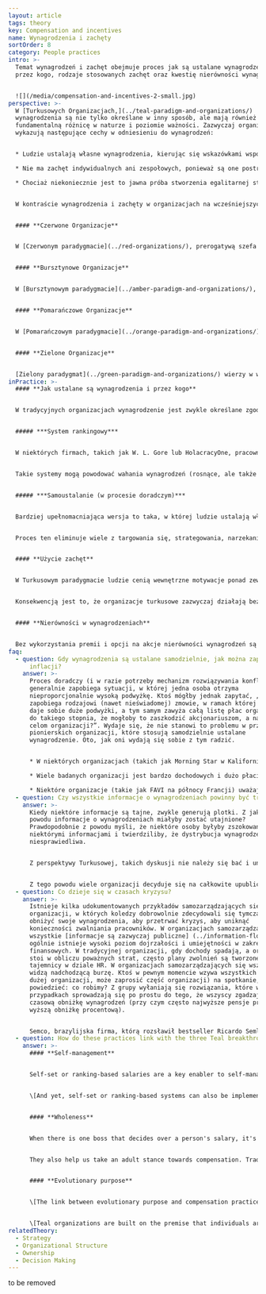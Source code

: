 ```yaml
---
layout: article
tags: theory
key: Compensation and incentives
name: Wynagrodzenia i zachęty
sortOrder: 8
category: People practices
intro: >-
  Temat wynagrodzeń i zachęt obejmuje proces jak są ustalane wynagrodzenia i
  przez kogo, rodzaje stosowanych zachęt oraz kwestię nierówności wynagrodzeń.


  ![](/media/compensation-and-incentives-2-small.jpg)
perspective: >-
  W [Turkusowych Organizacjach,](../teal-paradigm-and-organizations/)
  wynagrodzenia są nie tylko określane w inny sposób, ale mają również
  fundamentalną różnicę w naturze i poziomie ważności. Zazwyczaj organizacje te
  wykazują następujące cechy w odniesieniu do wynagrodzeń:


  * Ludzie ustalają własne wynagrodzenia, kierując się wskazówkami współpracowników.

  * Nie ma zachęt indywidualnych ani zespołowych, ponieważ są one postrzegane jako bodźce odwracające uwagę ludzi od ich wewnętrznej motywacji i wypaczające zachowanie.

  * Chociaż niekoniecznie jest to jawna próba stworzenia egalitarnej struktury wynagrodzeń, wydaje się, że w tych organizacjach ludzie dążą do zmniejszenia czasami skrajnych różnic w wynagrodzeniach, których doświadczamy obecnie w wielu sektorach. Szczególny nacisk kładzie się na to, aby najniżej opłacani zarabiali wystarczająco dużo na zaspokojenie podstawowych potrzeb.


  W kontraście wynagrodzenia i zachęty w organizacjach na wcześniejszych etapach można podsumować w następujący sposób:


  #### **Czerwone Organizacje**


  W [Czerwonym paradygmacie](../red-organizations/), prerogatywą szefa jest swobodne, dla kaprysu, decydowanie o podwyższeniu lub obniżeniu wynagrodzenia. Nie ma formalnych procesów negocjowania wynagrodzenia ani formalnych, udokumentowanych procesów motywacyjnych.


  #### **Bursztynowe Organizacje**


  W [Bursztynowym paradygmacie](../amber-paradigm-and-organizations/), wynagrodzenie jest na ogół ustalane i określane na podstawie poziomu danej osoby w hierarchii (lub innego ustalonego wskaźnika statusu, takiego jak typ jej stopnia uniwersyteckiego). Nie ma indywidualnych negocjacji płacowych ani zachęt. To "ta sama praca, ta sama płaca".


  #### **Pomarańczowe Organizacje**


  W [Pomarańczowym paradygmacie](../orange-paradigm-and-organizations/) istnieją indywidualne negocjacje dotyczące wynagrodzenia podstawowego, a ludzie generalnie mieszczą się w przedziałach płacowych. Szef ma pewną swobodę w zwiększaniu pensji w ramach tego przedziału wynagrodzenia. Pomarańczowy mocno wierzy w indywidualne cele i zachęty. Jeśli ludzie osiągną z góry ustalone cele (które idealnie pasują do kaskadowego systemu celów lub budżetu, który buduje silny wzrost wartości dla akcjonariuszy), otrzymają twardą premię. Znaczne różnice w wynagrodzeniach między najlepiej a najgorzej zarabiającymi są uważane za całkowicie akceptowalne, ponieważ odzwierciedlają zasługi i wkład ludzi.


  #### **Zielone Organizacje**


  [Zielony paradygmat](../green-paradigm-and-organizations/) wierzy w współpracę tak samo jak w konkurencję; indywidualne zachęty zaczynają ustępować miejsca bonusom zespołowym. Podejmowane są próby zmniejszenia różnicy między najlepiej zarabiającymi a najniższymi pracownikami w miejscu pracy, na przykład poprzez maksymalną wielokrotność między wynagrodzeniem dyrektora generalnego a medianą (lub najniższą) pensją w organizacji.
inPractice: >-
  #### **Jak ustalane są wynagrodzenia i przez kogo**


  W tradycyjnych organizacjach wynagrodzenie jest zwykle określane zgodnie z hierarchią organizacyjną. Generalnie szef może zdecydować o podwyżce wynagrodzenia dla swoich podwładnych, często z zastrzeżeniem wytycznych lub zgody HR (lub instytucji). W organizacjach samozarządzających, pod nieobecność szefów, proces ustalania wynagrodzeń i innych rodzajów wynagrodzeń musi zostać opracowany na nowo, wykorzystując siłę wkładu współpracowników. Wydaje się, że istnieją dwie szerokie kategorie systemów: systemy rankingowe i systemy samoustalania (oparte na procesie doradczym). \[Oba z nich mogą być również używane w systemach hierarchicznych. Nie zależą od samozarządzających się struktur.]


  ##### ***System rankingowy***


  W niektórych firmach, takich jak W. L. Gore lub HolacracyOne, pracownicy oceniają lub oceniają wkład kolegów, z którymi najbliżej współpracują. W oparciu o te dane wejściowe ludzie są przydzielani do różnych przedziałów wynagrodzeń - zwykle przez algorytm lub wybrany komitet. Ludzie, którzy są postrzegani jako wnoszący więcej, znajdą się w wyższych przedziałach, które zarabiają wyższe pensje; młodsi, mniej doświadczeni koledzy w naturalny sposób skłaniają się ku zespołom z niższymi zarobkami. Proces jest prosty i łatwy do zrozumienia i ogólnie postrzegany jako uczciwy. Kiedy to nie tylko jedna osoba (szef), ale wielu współpracowników danej osoby informuje proces, otrzymane wynagrodzenie będzie prawdopodobnie bardziej sprawiedliwym odzwierciedleniem wkładu tej osoby.


  Takie systemy mogą powodować wahania wynagrodzeń (rosnące, ale także spadające) na przestrzeni lat, w zależności od wkładu osób. W wielu krajach przepisy prawa pracy zapobiegają obniżaniu wynagrodzeń, co wymaga dostosowania do tej metody. Na przykład system mógłby być używany tylko do rozróżnienia, którzy koledzy powinni otrzymać podwyżkę. Alternatywnie, system można zaprojektować przy użyciu niskiej stałej pensji i zezwalać na wahania indywidualnych premii, które mogą rosnąć lub spadać.


  ##### ***Samoustalanie (w procesie doradczym)***


  Bardziej upełnomacniająca wersja to taka, w której ludzie ustalają własne pensje, skalibrowane na podstawie procesu udzielania porad współpracownikom. W takim przypadku, na ogół raz w roku, ludzie proponują, jaką podwyżkę pensji uważają za odpowiednią dla siebie, i uzasadniają swoją propozycję. Wkład ten jest weryfikowany przez szereg współpracowników (np. w wybieranej radzie ds. wynagrodzeń), którzy udzielają indywidualnych porad dotyczących tej propozycji, w oparciu o kalibrację wśród współpracowników. Poszczególne osoby mogą wówczas zdecydować, czy chcą zastosować się do otrzymanych porad, czy też nie, a ich wybór jest podawany do wiadomości publicznej. Jeśli tak zdecyduje, grupa doradcza ds. wynagrodzeń może zadeklarować konflikt i powołać się na [mechanizm rozwiązywania konfliktów](../conflict-resolution/).


  Proces ten eliminuje wiele z targowania się, strategowania, narzekania i „podlizywania”, które ma miejsce, gdy szef ustala pensje. Jeśli ludzie są niezadowoleni ze swojej pensji, mogą ją po prostu podnieść. I będą ponosić konsekwencje swoich wyborów, jeśli zdecydują się oddalić się od porad współpracowników.


  #### **Użycie zachęt**


  W Turkusowym paradygmacie ludzie cenią wewnętrzne motywacje ponad zewnętrzne. Kiedy ludzie zarabiają wystarczająco dużo pieniędzy, aby zaspokoić swoje podstawowe potrzeby, najważniejsze jest, aby praca miała znaczenie i aby mogli wyrażać swoje talenty i powołania w pracy. W książce *Drive* Daniel Pink konkluduje na podstawie wielu badań dotyczących tego, że w dzisiejszych złożonych warunkach pracy zachęty przynoszą w większości skutki odwrotne do zamierzonych, raczej zmniejszając niż poprawiając wydajność ludzi.


  Konsekwencją jest to, że organizacje turkusowe zazwyczaj działają bez wyraźnych zachęt finansowych na poziomie indywidualnym i zespołowym. Nikt, nawet sprzedawcy, nie ma celów ani zachęt i rzadko istnieją indywidualne bonusy lub opcje na akcje. Zamiast tego, pod koniec bardzo dochodowych lat, część zysku zostanie podzielona ze wszystkimi pracownikami (w niektórych przypadkach każdy otrzymuje ten sam stały procent wynagrodzenia podstawowego, w innych wszyscy otrzymują tę samą stałą kwotę). Zobacz też [Ownership](../ownership/).


  #### **Nierówności w wynagrodzeniach**


  Bez wykorzystania premii i opcji na akcje nierówności wynagrodzeń są automatycznie zmniejszane, ponieważ duży udział w nierównościach płac w dzisiejszych firmach z listy Fortune 500 wynika z często ekstrawaganckich premii prezesów i opcji na akcje. Niektóre organizacje świadomie dążą też do ograniczenia nierówności w wynagrodzeniu zasadniczym. Niektóre organizacje, takie jak AES i FAVI, zastąpiły stawki godzinowe wynagrodzeniami miesięcznymi dla pracowników hali produkcyjnej, usuwając podział na pracowników fizycznych i umysłowych. Każdy otrzymuje wynagrodzenie na tych samych zasadach.
faq:
  - question: Gdy wynagrodzenia są ustalane samodzielnie, jak można zapobiec ich
      inflacji?
    answer: >-
      Proces doradczy (i w razie potrzeby mechanizm rozwiązywania konfliktów)
      generalnie zapobiega sytuacji, w której jedna osoba otrzyma
      nieproporcjonalnie wysoką podwyżkę. Ktoś mógłby jednak zapytać, „co
      zapobiega rodzajowi (nawet nieświadomej) zmowie, w ramach której każdy
      daje sobie duże podwyżki, a tym samym zawyża całą listę płac organizacji
      do takiego stopnia, że ​​mogłoby to zaszkodzić akcjonariuszom, a nawet
      celom organizacji?”. Wydaje się, że nie stanowi to problemu w przypadku
      pionierskich organizacji, które stosują samodzielnie ustalane
      wynagrodzenie. Oto, jak oni wydają się sobie z tym radzić.


      * W niektórych organizacjach (takich jak Morning Star w Kalifornii) każdy musi porównać swoje zarobki z rynkową stawką. Ustanawiają na przykład praktyczną zasadę, że wynagrodzenia nie powinny przekraczać 110% średniej w branży. Mogą to poprzeć argumentami, że zbyt wysokie pensje pozwalają na mniejsze inwestycje i przyszły rozwój, zmniejszają zdolność organizacji do osiągnięcia swojego celu lub są niesprawiedliwe wobec akcjonariuszy.

      * Wiele badanych organizacji jest bardzo dochodowych i dużo płaci w podziale na zyski (pracownicy FAVI zazwyczaj zarabiają w ten sposób równowartość 17 lub 18 miesięcznych pensji). Chodzi więc o to, aby wynagrodzenie było zgodne z branżą, a gdy pozwalają na to zyski, uzupełniać pensję o udział w zyskach. Zmniejsza to motywację do prób podniesienia wynagrodzenia podstawowego, wiedząc również, że w złych czasach praca jest bezpieczniejsza, jeśli pensje podstawowe nie są zawyżone.

      * Niektóre organizacje (takie jak FAVI na północy Francji) uważają, że warto mieć prostą praktyczną zasadę dla całej organizacji: przychody powinny zostać podzielone na X% w przypadku wynagrodzeń, Y% w przypadku kosztów materiałów, Z% w przypadku inwestycji, pozostaje zdrowy P% zysku. Wydaje się, że wszyscy akceptują tę zasadę jako zdrowy rozsądek. To jest podstawa tego, czym można się podzielić w podziale zysków. W razie potrzeby grupa doradców płacowych mogłaby z góry podzielić się tymi parametrami ze wszystkimi, na przykład w latach o niskiej rentowności.
  - question: Czy wszystkie informacje o wynagrodzeniach powinny być transparentne?
    answer: >-
      Kiedy niektóre informacje są tajne, zwykle generują plotki. Z jakiego
      powodu informacje o wynagrodzeniach miałyby zostać utajnione?
      Prawdopodobnie z powodu myśli, że niektóre osoby byłyby zszokowane
      niektórymi informacjami i twierdziliby, że dystrybucja wynagrodzeń jest
      niesprawiedliwa.


      Z perspektywy Turkusowej, takich dyskusji nie należy się bać i unikać, ale można nimi kierować w produktywny sposób. Mogą pomóc ujawnić niewypowiedziane problemy i ukryte pretensje. Mogą pomóc ludziom wzrastać w ramach tego procesu, radzić sobie z wzajemnymi relacjami i pieniędzmi. I być może rzeczywiście, w celu naprawienia niektórych ewidentnie niesprawiedliwych sytuacji, które mogły pojawić się z czasem.


      Z tego powodu wiele organizacji decyduje się na całkowite upublicznienie informacji. (Twórca aplikacji społecznościowych Buffer publikuje nawet wynagrodzenie wszystkich osób w Internecie). Niektóre organizacje, takie jak firma przetwórstwa pomidorów Morning Star, postanowiły upublicznić  *procenty wzrostu wynagrodzeń*  w ramach organizacji, ale nie podstawową pensję. Może to być pośredni krok w kierunku pełnej przejrzystości dla organizacji.
  - question: Co dzieje się w czasach kryzysu?
    answer: >-
      Istnieje kilka udokumentowanych przykładów samozarządzających się
      organizacji, w których koledzy dobrowolnie zdecydowali się tymczasowo
      obniżyć swoje wynagrodzenia, aby przetrwać kryzys, aby uniknąć
      konieczności zwalniania pracowników. W organizacjach samozarządzających
      wszystkie [informacje są zazwyczaj publiczne] (../information-flow/) i
      ogólnie istnieje wysoki poziom dojrzałości i umiejętności w zakresie spraw
      finansowych. W tradycyjnej organizacji, gdy dochody spadają, a organizacja
      stoi w obliczu poważnych strat, często plany zwolnień są tworzone w
      tajemnicy w dziale HR. W organizacjach samozarządzających się wszyscy
      widzą nadchodzącą burzę. Ktoś w pewnym momencie wzywa wszystkich (lub w
      dużej organizacji, może zaprosić część organizacji) na spotkanie, aby
      powiedzieć: co robimy? Z grupy wyłaniają się rozwiązania, które w wielu
      przypadkach sprowadzają się po prostu do tego, że wszyscy zgadzają się na
      czasową obniżkę wynagrodzeń (przy czym często najwyższe pensje przyjmują
      wyższą obniżkę procentową).


      Semco, brazylijska firma, którą rozsławił bestseller Ricardo Semlera, Maverick, wprowadził „dobrowolny program ryzyka” w celu zinstytucjonalizowania takich obniżek wynagrodzeń, aby chronić organizację w czasach kryzysu (na który Brazylia narażona jest przez ostatnie kilka dziesięcioleci). Pracownikom oferuje się program wynagrodzeń ryzyka. Biorą obniżkę wynagrodzenia o 25 procent, a następnie otrzymują dodatek zwiększający ich wynagrodzenie do 125 procent, jeśli firma ma dobry rok. Jeśli firma radzi sobie słabo, otrzymują tylko 75 procent swojej pensji. Ponieważ dobre lata przeważają nad złymi, umowa jest korzystna dla pracowników, którzy chcą podjąć ryzyko.
  - question: How do these practices link with the three Teal breakthroughs?
    answer: >-
      #### **Self-management**


      Self-set or ranking-based salaries are a key enabler to self-management: in traditional hierarchical structures, bosses decide on the salary raises and bonuses of their subordinates; in self-managing systems, it is necessary to upgrade to peer-based compensation mechanisms.


      \[And yet, self-set or ranking-based systems can also be implemented within traditional hierarchical structures. It can be a step towards ultimately replacing hierarchy with self-management. Within an organization where complete self-management isn't in the cards (for instance if the board of directors wouldn't accept that the organization let go of a pyramid structure), it can also be an important step to take some power out of the boss-subordinate relationship and create more of a team-based collaborative spirit.]


      #### **Wholeness**


      When there is one boss that decides over a person's salary, it's tempting to want to please that person, to conform to their expectations, to not speak one's truth. When it's not one person, but a great number of colleagues one works with who calibrate one's salary increase, most people naturally relax into showing up more truthfully. In this way, self-set or ranking based compensation mechanisms help colleagues show up more easily from a place of wholeness.


      They also help us take an adult stance towards compensation. Traditional boss-subordinate relationship tend to push employees to behave like children and bosses like parents. Self-set or ranking based compensation systems also do away, almost instantly, with much of the strategizing, haggling and complaining around compensation, with everyone forced to take an adult-to-adult stance. 


      #### **Evolutionary purpose**


      \[The link between evolutionary purpose and compensation practices can show up in times of crisis. There are several documented cases of self-managing where workers, in a severe downturn, choose voluntarily to reduce their compensations on a temporary basis to avoid lay-offs. In self-managing organizations, colleagues often often have a high level of financial knowledge and maturity, and choose to contribute to save their colleagues jobs and to maintain the organizations ability to pursue its purpose with all its skills and resources.]


      \[Teal organizations are built on the premise that individuals are primarily motivated, after attaining basic needs, by intrinsic factors such as the pursuit of purpose. Thus, they tend not to exhibit the primacy of compensation, including added incentives, typical in Orange or even Green.]
relatedTheory:
  - Strategy
  - Organizational Structure
  - Ownership
  - Decision Making
---
```

to be removed